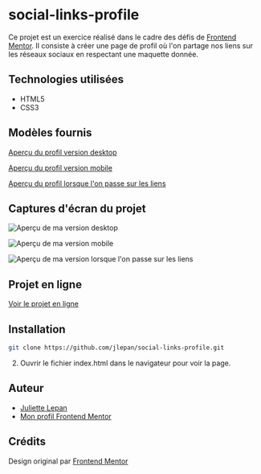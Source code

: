 # **social-links-profile**

Ce projet est un exercice réalisé dans le cadre des défis de [Frontend Mentor](https://www.frontendmentor.io/). 
Il consiste à créer une page de profil où l'on partage nos liens sur les réseaux sociaux en respectant une maquette donnée.

## Technologies utilisées

- HTML5
- CSS3

## Modèles fournis

[Aperçu du profil version desktop](https://github.com/jlepan/social-links-profile/blob/main/design/desktop-design.jpg)

[Aperçu du profil version mobile](https://github.com/jlepan/social-links-profile/blob/main/design/mobile-design.jpg)

[Aperçu du profil lorsque l'on passe sur les liens](https://github.com/jlepan/social-links-profile/blob/main/design/active-states.jpg)

## Captures d'écran du projet

![Aperçu de ma version desktop](https://github.com/jlepan/social-links-profile/blob/main/aper%C3%A7u-projet/aper%C3%A7u-desktop.png)

![Aperçu de ma version mobile](https://github.com/jlepan/social-links-profile/blob/main/aper%C3%A7u-projet/aper%C3%A7u-mobile.png)

![Aperçu de ma version lorsque l'on passe sur les liens](https://github.com/jlepan/social-links-profile/blob/main/aper%C3%A7u-projet/aper%C3%A7u-active-states.png)

## Projet en ligne

[Voir le projet en ligne](https://jlepan.github.io/social-links-profile/)

## Installation
   ```bash
   git clone https://github.com/jlepan/social-links-profile.git
   ```
2. Ouvrir le fichier index.html dans le navigateur pour voir la page.

## Auteur
- [Juliette Lepan](https://github.com/jlepan)  
- [Mon profil Frontend Mentor](https://www.frontendmentor.io/profile/jlepan)

## Crédits
Design original par [Frontend Mentor](https://www.frontendmentor.io/)
